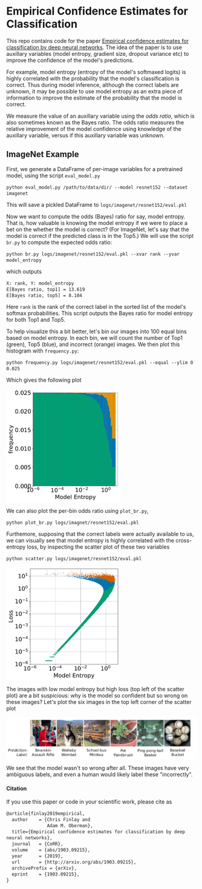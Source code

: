 # Empirical Confidence Estimates for Classification

This repo contains code for the paper [Empirical confidence estimates for classification by deep neural networks](https://arxiv.org/abs/1903.09215). The idea of the paper is to use auxillary variables (model entropy, gradient size, dropout variance etc) to improve the confidence of the model's predictions. 

For example, model entropy (entropy of the model's softmaxed logits) is highly correlated with the probability that the model's classification is correct. Thus during model inference, although the correct labels are unknown, it may be possible to use model entropy as an extra piece of information to improve the estimate of the probability that the model is correct.

We measure the value of an auxillary variable using the *odds ratio*, which is also sometimes known as the Bayes ratio. The odds ratio measures the relative improvement of the model confidence using knowledge of the auxillary variable, versus if this auxillary variable was unknown.

## ImageNet Example

First, we generate a DataFrame of per-image variables for a pretrained model, using the script `eval_model.py`
```
python eval_model.py /path/to/data/dir/ --model resnet152 --dataset imagenet
```
This will save a pickled DataFrame to `logs/imagenet/resnet152/eval.pkl`

Now we want to compute the odds (Bayes) ratio for say, model entropy. That is, how valuable is knowing the model entropy if we were to place a bet on the whether the model is correct? (For ImageNet, let's say that the model is correct if the predicted class is in the Top5.) We will use the script `br.py` to compute the expected odds ratio:
```
python br.py logs/imagenet/resnet152/eval.pkl --xvar rank --yvar model_entropy
```
which outputs
```
X: rank, Y: model_entropy
E[Bayes ratio, top1] = 13.619
E[Bayes ratio, top5] = 8.184
```
Here `rank` is the rank of the correct label in the sorted list of the model's softmax probabilities. This script outputs the Bayes ratio for model entropy for both Top1 and  Top5. 

To help visualize this a bit better, let's bin our images into 100 equal bins based on model entropy. In each bin, we will count the number of Top1 (green), Top5 (blue), and incorrect (orange) images. We then plot this histogram with `frequency.py`:
```
python frequency.py logs/imagenet/resnet152/eval.pkl --equal --ylim 0 0.025
```
Which gives the following plot
<p align="left">
<img align="middle" src="./assets/frequency.png" width="300" height="300" />
</p>

We can also plot the per-bin odds ratio using `plot_br.py`,
```
python plot_br.py logs/imagnet/resnet152/eval.pkl
```
Furthemore, supposing that the correct labels were actually available to us, we can visually see that model entropy is highly correlated with the cross-entropy loss, by inspecting the scatter plot of these two variables
```
python scatter.py logs/imagenet/resnet152/eval.pkl
```
<p align="left">
<img align="middle" src="./assets/scatter.png" width="300" height="300" />
</p>
The images with low model entropy but high loss (top left of the scatter plot) are a bit suspicious: why is the model so confident but so wrong on these images? Let's plot the six images in the top left corner of the scatter plot
<p align="left">
<img align="middle" src="./assets/misclassified-cropped.png" width="600" />
</p>
We see that the model wasn't so wrong after all. These images have very ambiguous labels, and even a human would likely label these "incorrectly".

#### Citation
If you use this paper or code in your scientific work, please cite as
```
@article{finlay2019empirical,
  author    = {Chris Finlay and
               Adam M. Oberman},
  title={Empirical confidence estimates for classification by deep neural networks},
  journal   = {CoRR},
  volume    = {abs/1903.09215},
  year      = {2019},
  url       = {http://arxiv.org/abs/1903.09215},
  archivePrefix = {arXiv},
  eprint    = {1903.09215},
}
```
